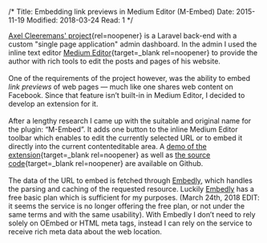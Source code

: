 /*
Title: Embedding link previews in Medium Editor (M-Embed)
Date: 2015-11-19
Modified: 2018-03-24
Read: 1
*/

[Axel Cleeremans' project](https://dotburo.org/axel-cleeremans/){rel=noopener} is a Laravel back-end with a custom "single page application" admin dashboard.
In the admin I used the inline text editor [Medium Editor](https://yabwe.github.io/medium-editor/){target=_blank rel=noopener} 
to provide the author with rich tools to edit the posts and pages of his website.  
<br>
One of the requirements of the project however, was the ability to embed *link previews* of web pages &mdash; 
much like one shares web content on Facebook. Since that feature isn’t built-in in Medium Editor, I decided to
develop an extension for it.  
<br>
After a lengthy research I came up with the suitable and original name for the plugin: “M-Embed”. It adds one button to 
the inline Medium Editor toolbar which enables to edit the currently selected URL or to embed it directly into the current
contenteditable area. A [demo of the extension](https://pecuchet.github.io/m-embed/){target=_blank rel=noopener} 
as well as [the source code](https://github.com/pecuchet/m-embed){target=_blank rel=noopener} are available on Github.  
<br>
The data of the URL to embed is fetched through [Embedly](http://embed.ly/cards), which handles the parsing and caching of the requested resource.
<span class="txt-st">Luckily [Embedly](http://embed.ly/cards) has a free basic plan which is sufficient for my purposes.</span> 
(March 24th, 2018 EDIT: it seems the service is no longer offering the free plan, or not under the same terms and with the same usability). With Embedly I don’t need to rely
solely on OEmbed or HTML meta tags, instead I can rely on the service to receive rich meta data about the web location.  
<br>